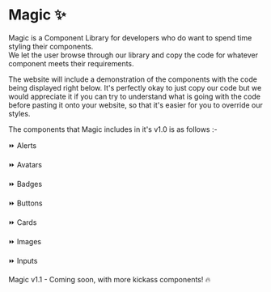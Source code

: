 
# Magic ✨


Magic is a Component Library for developers who do want to spend time styling their components.  
We let the user browse through our library and copy the code for whatever component meets their requirements.


The website will include a demonstration of the components with the code being displayed right below.
It's perfectly okay to just copy our code but we would appreciate it if you can try to understand what 
is going with the code before pasting it onto your website, so that it's easier for you to override our styles.



The components that Magic includes in it's v1.0 is as follows :- 

⏩ Alerts

⏩ Avatars

⏩ Badges

⏩ Buttons

⏩ Cards

⏩ Images

⏩ Inputs

Magic v1.1 - Coming soon, with more kickass components! 🔥


